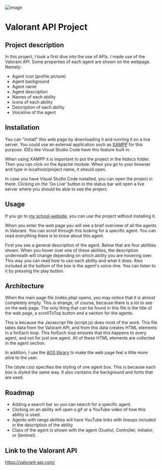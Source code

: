 ![image](https://user-images.githubusercontent.com/84067173/169560423-6099bdd7-023e-46e4-8f0f-90c62edbc401.png)

# Valorant API Project

## Project description
In this project, I took a first dive into the use of APIs. I made use of the Valorant API. Some properties of each agent are shown on the webpage. 
Namely:
- Agent icon (profile picture)
- Agent background
- Agent name
- Agent description
- Names of each ability
- Icons of each ability
- Description of each ability
- Voiceline of the agent

## Installation
You can "install" this web page by downloading it and running it on a live server. You could use an external application such as [XAMPP](https://www.apachefriends.org/download.html) for this purpose. IDEs like Visual Studio Code have this feature built in.

When using XAMPP it is important to put the project in the htdocs folder. Then you can click on the Apache module. When you go to your browser and type in localhost/project name, it should open. 

In case you have Visual Studio Code installed, you can open the project in there. Clicking on the 'Go Live' button in the status bar will open a live server where you should be able to see the project.

## Usage
If you go to [my school-website](https://i481695.hera.fhict.nl/valorant-api-project/), you can use the project without installing it.

When you enter the web page you will see a brief overview of all the agents in Valorant. You can scroll through this looking for a specific agent. You can read everything there is to know about this agent. 

First you see a general description of the agent. Below that are four abilities shown. When you hover over one of these abilities, the description underneath will change depending on which ability you are hovering over. This way you can read how to use each ability and what it does. Also included at the bottom of the box is the agent's voice-line. You can listen to it by pressing the play button.

## Architecture
When the main page file (index.php) opens, you may notice that it is almost completely empty. This is strange, of course, because there is a lot to see on the web page. The only thing that can be found in this file is the title of the web page, a scrollToTop button and a section for the agents.

This is because the Javascript file (script.js) does most of the work. This file takes data from the Valorant API, and from this data creates HTML elements in a forEach loop. This forEach loop ensures that this happens to every agent, and not for just one agent. All of these HTML elements are collected in the agent section.

In addition, I use the [AOS library](https://michalsnik.github.io/aos/) to make the web page feel a little more alive to the user. 

The (style.css) specifies the styling of one agent box. This is because each box is styled the same way. It also contains the background and fonts that are used.

## Roadmap
- Adding a search bar so you can search for a specific agent.
- Clicking on an ability will open a gif or a YouTube video of how this ability is used.
- Agents with range abilities will have YouTube links with lineups included in the description of the ability.
- Class of the agent is shown with the agent (Duelist, Controller, Initiator, or Sentinel).

## Link to the Valorant API
https://valorant-api.com/   
